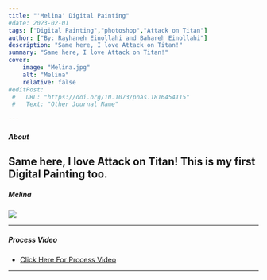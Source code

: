 ```yaml
---
title: "'Melina' Digital Painting" 
#date: 2023-02-01
tags: ["Digital Painting","photoshop","Attack on Titan"]
author: ["By: Rayhaneh Einollahi and Bahareh Einollahi"]
description: "Same here, I love Attack on Titan!" 
summary: "Same here, I love Attack on Titan!" 
cover:
    image: "Melina.jpg"
    alt: "Melina"
    relative: false
#editPost:
 #   URL: "https://doi.org/10.1073/pnas.1816454115"
 #   Text: "Other Journal Name"

---
```


##### About

Same here, I love Attack on Titan!
This is my first Digital Painting too.
---

##### Melina

![](Melina.png)

---
##### Process Video
+ [Click Here For Process Video](https://www.youtube.com/watch?v=QlZBisuBGQM)
---